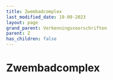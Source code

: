 ```yaml
---
title: Zwembadcomplex
last_modified_date: 19-09-2023
layout: page
grand_parent: Verkenningsvoorschriften
parent: Z
has_children: false
---
```


Zwembadcomplex
==============

